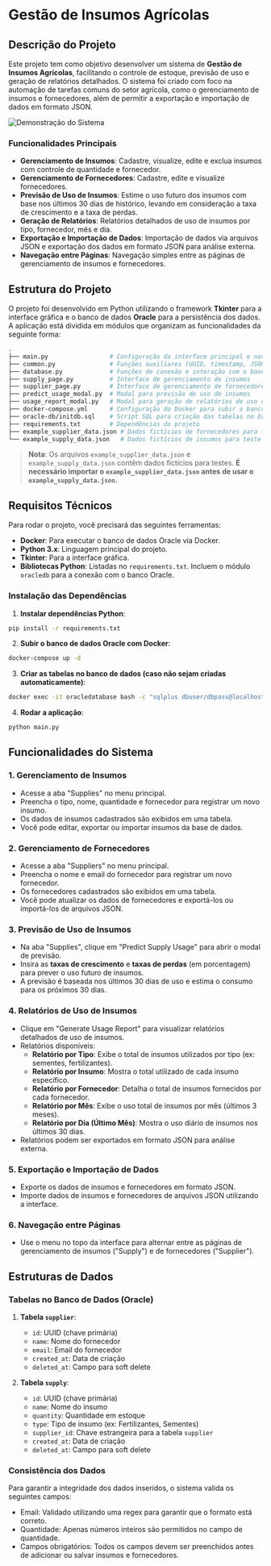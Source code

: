 # Gestão de Insumos Agrícolas

## Descrição do Projeto

Este projeto tem como objetivo desenvolver um sistema de **Gestão de Insumos Agrícolas**, facilitando o controle de estoque, previsão de uso e geração de relatórios detalhados. O sistema foi criado com foco na automação de tarefas comuns do setor agrícola, como o gerenciamento de insumos e fornecedores, além de permitir a exportação e importação de dados em formato JSON.

![Demonstração do Sistema](./docs/example.gif)

### Funcionalidades Principais

- **Gerenciamento de Insumos**: Cadastre, visualize, edite e exclua insumos com controle de quantidade e fornecedor.
- **Gerenciamento de Fornecedores**: Cadastre, edite e visualize fornecedores.
- **Previsão de Uso de Insumos**: Estime o uso futuro dos insumos com base nos últimos 30 dias de histórico, levando em consideração a taxa de crescimento e a taxa de perdas.
- **Geração de Relatórios**: Relatórios detalhados de uso de insumos por tipo, fornecedor, mês e dia.
- **Exportação e Importação de Dados**: Importação de dados via arquivos JSON e exportação dos dados em formato JSON para análise externa.
- **Navegação entre Páginas**: Navegação simples entre as páginas de gerenciamento de insumos e fornecedores.

## Estrutura do Projeto

O projeto foi desenvolvido em Python utilizando o framework **Tkinter** para a interface gráfica e o banco de dados **Oracle** para a persistência dos dados. A aplicação está dividida em módulos que organizam as funcionalidades da seguinte forma:

```bash
.
├── main.py                 # Configuração da interface principal e navegação
├── common.py               # Funções auxiliares (UUID, timestamp, JSON, etc.)
├── database.py             # Funções de conexão e interação com o banco de dados Oracle (CRUD)
├── supply_page.py          # Interface de gerenciamento de insumos
├── supplier_page.py        # Interface de gerenciamento de fornecedores
├── predict_usage_modal.py  # Modal para previsão de uso de insumos
├── usage_report_modal.py   # Modal para geração de relatórios de uso de insumos
├── docker-compose.yml      # Configuração do Docker para subir o banco de dados Oracle
├── oracle-db/initdb.sql    # Script SQL para criação das tabelas no Oracle
├── requirements.txt        # Dependências do projeto
├── example_supplier_data.json # Dados fictícios de fornecedores para teste
└── example_supply_data.json   # Dados fictícios de insumos para teste
```

> **Nota**: Os arquivos `example_supplier_data.json` e `example_supply_data.json` contêm dados fictícios para testes. **É necessário importar o `example_supplier_data.json` antes de usar o `example_supply_data.json`.**

## Requisitos Técnicos

Para rodar o projeto, você precisará das seguintes ferramentas:

- **Docker**: Para executar o banco de dados Oracle via Docker.
- **Python 3.x**: Linguagem principal do projeto.
- **Tkinter**: Para a interface gráfica.
- **Bibliotecas Python**: Listadas no `requirements.txt`. Incluem o módulo `oracledb` para a conexão com o banco Oracle.

### Instalação das Dependências

1. **Instalar dependências Python**:

```bash
pip install -r requirements.txt
```

2. **Subir o banco de dados Oracle com Docker**:

```bash
docker-compose up -d
```

3. **Criar as tabelas no banco de dados (caso não sejam criadas automaticamente)**:

```bash
docker exec -it oracledatabase bash -c "sqlplus dbuser/dbpass@localhost:1521/eis @/opt/oracle/scripts/setup/initdb.sql"
```

4. **Rodar a aplicação**:

```bash
python main.py
```

## Funcionalidades do Sistema

### 1. **Gerenciamento de Insumos**

- Acesse a aba "Supplies" no menu principal.
- Preencha o tipo, nome, quantidade e fornecedor para registrar um novo insumo.
- Os dados de insumos cadastrados são exibidos em uma tabela.
- Você pode editar, exportar ou importar insumos da base de dados.

### 2. **Gerenciamento de Fornecedores**

- Acesse a aba "Suppliers" no menu principal.
- Preencha o nome e email do fornecedor para registrar um novo fornecedor.
- Os fornecedores cadastrados são exibidos em uma tabela.
- Você pode atualizar os dados de fornecedores e exportá-los ou importá-los de arquivos JSON.

### 3. **Previsão de Uso de Insumos**

- Na aba "Supplies", clique em "Predict Supply Usage" para abrir o modal de previsão.
- Insira as **taxas de crescimento** e **taxas de perdas** (em porcentagem) para prever o uso futuro de insumos.
- A previsão é baseada nos últimos 30 dias de uso e estima o consumo para os próximos 30 dias.

### 4. **Relatórios de Uso de Insumos**

- Clique em "Generate Usage Report" para visualizar relatórios detalhados de uso de insumos.
- Relatórios disponíveis:
  - **Relatório por Tipo**: Exibe o total de insumos utilizados por tipo (ex: sementes, fertilizantes).
  - **Relatório por Insumo**: Mostra o total utilizado de cada insumo específico.
  - **Relatório por Fornecedor**: Detalha o total de insumos fornecidos por cada fornecedor.
  - **Relatório por Mês**: Exibe o uso total de insumos por mês (últimos 3 meses).
  - **Relatório por Dia (Último Mês)**: Mostra o uso diário de insumos nos últimos 30 dias.
- Relatórios podem ser exportados em formato JSON para análise externa.

### 5. **Exportação e Importação de Dados**

- Exporte os dados de insumos e fornecedores em formato JSON.
- Importe dados de insumos e fornecedores de arquivos JSON utilizando a interface.

### 6. **Navegação entre Páginas**

- Use o menu no topo da interface para alternar entre as páginas de gerenciamento de insumos ("Supply") e de fornecedores ("Supplier").

## Estruturas de Dados

### Tabelas no Banco de Dados (Oracle)

1. **Tabela `supplier`**:
   - `id`: UUID (chave primária)
   - `name`: Nome do fornecedor
   - `email`: Email do fornecedor
   - `created_at`: Data de criação
   - `deleted_at`: Campo para soft delete

2. **Tabela `supply`**:
   - `id`: UUID (chave primária)
   - `name`: Nome do insumo
   - `quantity`: Quantidade em estoque
   - `type`: Tipo de insumo (ex: Fertilizantes, Sementes)
   - `supplier_id`: Chave estrangeira para a tabela `supplier`
   - `created_at`: Data de criação
   - `deleted_at`: Campo para soft delete

### Consistência dos Dados

Para garantir a integridade dos dados inseridos, o sistema valida os seguintes campos:

- Email: Validado utilizando uma regex para garantir que o formato está correto.
- Quantidade: Apenas números inteiros são permitidos no campo de quantidade.
- Campos obrigatórios: Todos os campos devem ser preenchidos antes de adicionar ou salvar insumos e fornecedores.
